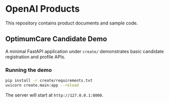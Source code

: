 # OpenAI Products

This repository contains product documents and sample code.

## OptimumCare Candidate Demo

A minimal FastAPI application under `create/` demonstrates basic candidate registration and profile APIs.

### Running the demo

```bash
pip install -r create/requirements.txt
uvicorn create.main:app --reload
```

The server will start at `http://127.0.0.1:8000`.
